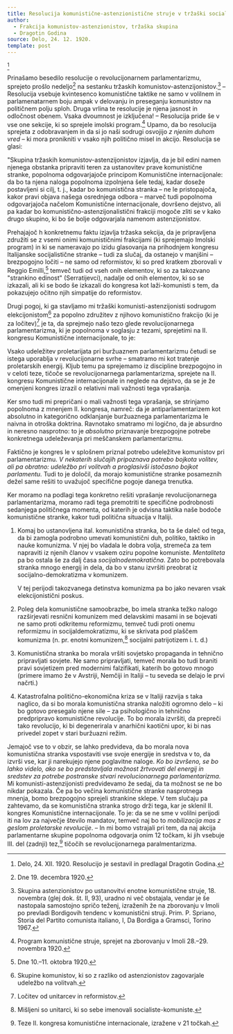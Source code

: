 ```yaml
---
title: Resolucija komunistične-astenzionistične struje v tržaški socialistični sekciji o revolucionarnem parlamentarizmu, sprejeta na sestanku dne 19. decembra 1920
author:
  - Frakcija komunistov-astenzionistov, tržaška skupina
  - Dragotin Godina
source: Delo, 24. 12. 1920.
template: post
---
```


[^1]

Prinašamo besedilo resolucije o revolucijonarnem parlamentarizmu, sprejeto prošlo nedeljo[^2] na sestanku tržaskih komunistov-astenzijonistov.[^3] – Resolucija vsebuje kvintesenco komunistične taktike ne samo v volilnem in parlamenatarnem boju ampak v delovanju in preseganju komunistov na političnem polju sploh. Druga vrlina te resolucije je njena jasnost in odločnost obenem. Vsaka dvoumnost je izključena! – Resolucija pride še v vse one sekcije, ki so sprejele imolski program.[^4] Upamo, da bo resolucija sprejeta z odobravanjem in da si jo naši sodrugi osvojijo *z njenim duhom vred* – ki mora pronikniti v vsako njih politično misel in akcijo. Resolucija se glasi:

"Skupina tržaskih komunistov-astenzijonistov izjavlja, da je bil edini namen njenega obstanka pripraviti teren za ustanovitev prave komunistične stranke, popolnoma odgovarjajoče principom Komunistične internacijonale: da bo ta njena naloga popolnoma izpolnjena šele tedaj, kadar doseže postavljeni si cilj, t. j., kadar bo komunistična stranka – ne le pristopajoča, kakor pravi objava našega osrednjega odbora – marveč tudi popolnoma odgovarjajoča načelom Komunistične internacijonale, dovršeno dejstvo, ali pa kadar bo komunistično-astenzijonalistični frakciji mogoče zliti se v kako drugo skupino, ki bo še bolje odgovarjala namenom astenzijonistov.

Prehajajoč h konkretnemu faktu izjavlja tržaska sekcija, da je pripravljena združiti se z vsemi onimi komunističnimi frakcijami (ki sprejemajo Imolski program) in ki se nameravajo po izidu glasovanja na prihodnjem kongresu Italijanske socijalistične stranke – tudi za slučaj, da ostanejo v manjšini – brezpogojno ločiti – ne samo od reformistov, ki so pred kratkem zborovali v Reggio Emilli,[^5] temveč tudi od vseh onih elementov, ki so za takozvano "strankino edinost" (Serratijevci), nadalje od onih elementov, ki so se izkazali, ali ki se bodo še izkazali do kongresa kot laži-komunisti s tem, da pokazujejo očitno njih simpatije do reformistov.

Drugi pogoj, ki ga stavljamo mi tržaški komunisti-astenzijonisti sodrugom elekcijonistom[^6] za popolno združitev z njihovo komunistično frakcijo (ki je za ločitev)[^7] je ta, da sprejmejo našo tezo glede revolucijonarnega parlamentarizma, ki je popolnoma v soglasju z tezami, sprejetimi na II. kongresu Komunistične internacijonale, to je:

Vsako udeležitev proletarijata pri buržuaznem parlamentarizmu četudi se istega uporablja v revolucijonarne svrhe – smatramo mi kot tratenje proletarskih energij. Kljub temu pa sprejemamo iz discipline brezpogojno in v celoti teze, tičoče se revolucijonarnega parlamentarizma, sprejete na II. kongresu Komunistične internacijonale in neglede na dejstvo, da se je že omenjeni kongres izrazil o relativni mali važnosti tega vprašanja.

Ker smo tudi mi prepričani o mali važnosti tega vprašanja, se strinjamo popolnoma z mnenjem II. kongresa, namreč: da je antiparlamentarizem kot absolutno in kategorično odklanjanje buržuaznega parlamentarizma le naivna in otroška doktrina. Ravnotako smatramo mi logično, da je absurdno in neresno nasprotno: to je *absolutno* priznavanje brezpogojne potrebe konkretnega udeleževanja pri meščanskem parlamentarizmu.

Faktično je kongres le v splošnem priznal potrebo udeležitve komunistov pri parlamentarizmu. *V nekaterih slučajih pripoznava potrebo bojkota volitev, ali pa obratno: udeležbo pri volitvah a proglasivši istočasno bojkot parlamentu.* Tudi to je določil, da morajo komunistične stranke posameznih dežel same rešiti to uvažujoč specifične pogoje danega trenutka.

Ker moramo na podlagi tega konkretno rešiti vprašanje revolucijonarnega parlamentarizma, moramo radi tega premotriti te specifične podrobnosti sedanjega političnega momenta, od katerih je odvisna taktika naše bodoče komunistične stranke, kakor tudi politična situacija v Italiji.

1.  Komaj bo ustanovljena ital. komunistična stranka, bo ta še daleč od tega, da bi zamogla podrobno umevati komunistični duh, politiko, taktiko in nauke komunizma. V njej bo vladala le dobra volja, stremeča za tem napraviti iz njenih članov v vsakem oziru popolne komuniste. *Mentaliteta* pa bo ostala še za dalj časa *socijalnodemokratična*. Zato bo potrebovala stranka mnogo energij in dela, da bo v stanu izvršiti preobrat iz socijalno-demokratizma v komunizem.

    V tej perijodi takozvanega detinstva komunizma pa bo jako nevaren vsak elekcijonistični poskus.
2. Poleg dela komunistične samoobrazbe, bo imela stranka težko nalogo razširjevati resnični komunizem med delavskimi masami in se bojevati ne samo proti odkritemu reformizmu, temveč tudi proti onemu reformizmu in socijaldemokratizmu, ki se skrivata pod plaščem komunizma (n. pr. enotni komunizem,[^8] socijalni patrijotizem i. t. d.)
3. Komunistična stranka bo morala vršiti sovjetsko propaganda in tehnično pripravljati sovjete. Ne samo pripravljati, temveč morala bo tudi braniti pravi sovjetizem pred modernimi falzifikati, katerih bo gotovo mnogo (primere imamo že v Avstriji, Nemčiji in Italiji – tu seveda se delajo le prvi načrti.)
4. Katastrofalna politično-ekonomična kriza se v Italiji razvija s taka naglico, da si bo morala komunistična stranka naložiti ogromno delo – ki bo gotovo presegalo njene sile – za psihologično in tehnično predpripravo komunistične revolucije. To bo morala izvršiti, da prepreči tako revolucijo, ki bi degenerirala v anarhični kaotični upor, ki bi nas privedel zopet v stari buržuazni režim.

Jemajoč vse to v obzir, se lahko predvideva, da bo morala nova komunistična stranka vspostaviti vse svoje energije in sredstva v to, da izvrši vse, kar ji narekujejo njene poglavitne naloge. *Ko bo izvršeno, se bo lahko videlo, ako se bo predstavljala možnost žrtvovati del energij in sredstev za potrebe postranske stvari revolucionarnega parlamentarizma.* Mi komunisti-astenzijonisti predvidevamo že sedaj, da ta možnost se ne bo nikdar pokazala. Če pa bo večina komunistične stranke nasprotnega mnenja, bomo brezpogojno sprejeli strankine sklepe. V tem slučaju pa zahtevamo, da se komunistična stranka strogo drži tega, kar je sklenil II. kongres Komunistične internacijonale. To je: da se ne sme v volilni perijodi iti na lov za največje število mandatov, temveč naj bo to *mobilizacija mas z geslom proletarske revolucije*. – In mi bomo vstrajali pri tem, da naj akcija parlamentarne skupine popolnoma odgovarja onim 12 točkam, ki jih vsebuje III. del (zadnji) tez,[^9] tičočih se revolucijonarnega paralmentarizma.

[^1]: Delo, 24. XII. 1920. Resolucijo je sestavil in predlagal Dragotin Godina.
[^2]: Dne 19. decembra 1920.
[^3]: Skupina astenzionistov po ustanovitvi enotne komunistične struje, 18. novembra (glej dok. št. II, 93), uradno ni več obstajala, vendar je še nastopala samostojno spričo teženj, izraženih že na zborovanju v Imoli po prevladi Bordigovih tendenc v komunistični struji. Prim. P. Spriano, Storia del Partito comunista italiano, I, Da Bordiga a Gramsci, Torino 1967.
[^4]: Program komunistične struje, sprejet na zborovanju v Imoli 28.–29. novembra 1920.
[^5]: Dne 10.–11. oktobra 1920.
[^6]: Skupine komunistov, ki so z razliko od astenzionistov zagovarjale udeležbo na volitvah.
[^7]: Ločitev od unitarcev in reformistov.
[^8]: Mišljeni so unitarci, ki so sebe imenovali socialiste-komuniste.
[^9]: Teze II. kongresa komunistične internacionale, izražene v 21 točkah.
